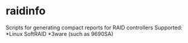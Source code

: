 # raidinfo
Scripts for generating compact reports for RAID controllers
Supported:
*Linux SoftRAID
*3ware (such as 9690SA)
